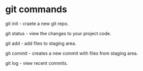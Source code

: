 # git commands

git init - craete a new git repo.

git status - view the changes to your project code.

git add - add files to staging area.

git commit - creates a new commit with files from staging area.

git log - view recent commits.